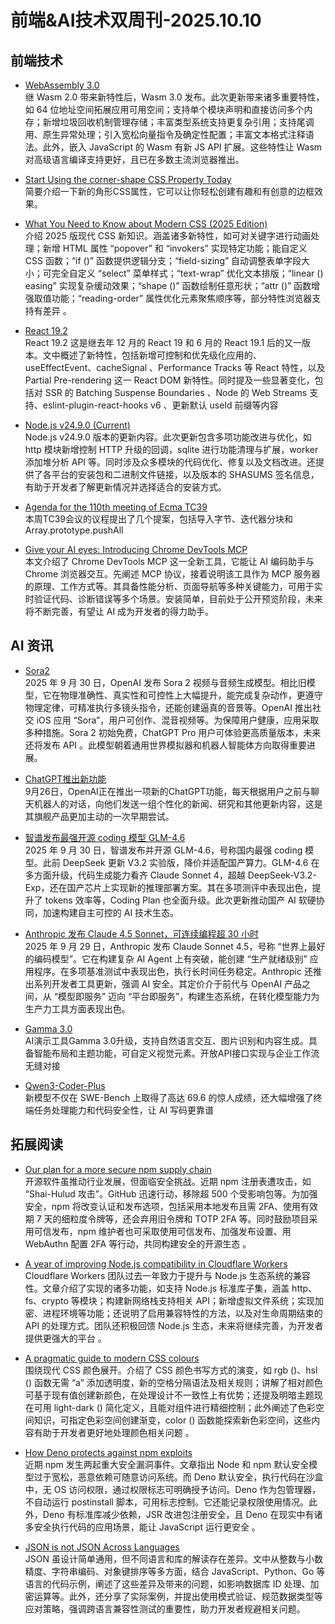 # 前端&AI技术双周刊-2025.10.10


## 前端技术
- [WebAssembly 3.0](https://webassembly.org/news/2025-09-17-wasm-3.0/)
  <br>继 Wasm 2.0 带来新特性后，Wasm 3.0 发布。此次更新带来诸多重要特性，如 64 位地址空间拓展应用可用空间；支持单个模块声明和直接访问多个内存；新增垃圾回收机制管理存储；丰富类型系统支持更复杂引用；支持尾调用、原生异常处理；引入宽松向量指令及确定性配置；丰富文本格式注释语法。此外，嵌入 JavaScript 的 Wasm 有新 JS API 扩展。这些特性让 Wasm 对高级语言编译支持更好，且已在多数主流浏览器推出。

- [Start Using the corner-shape CSS Property Today](https://www.youtube.com/watch?v=oKcrTBjmOio)
  <br>简要介绍一下新的角形CSS属性，它可以让你轻松创建有趣和有创意的边框效果。

- [What You Need to Know about Modern CSS (2025 Edition)](https://frontendmasters.com/blog/what-you-need-to-know-about-modern-css-2025-edition/?utm_source=CSS-Weekly&utm_campaign=Issue-622&utm_medium=web)
  <br>介绍 2025 版现代 CSS 新知识。涵盖诸多新特性，如可对关键字进行动画处理；新增 HTML 属性 “popover” 和 “invokers” 实现特定功能；能自定义 CSS 函数；“if ()” 函数提供逻辑分支；“field-sizing” 自动调整表单字段大小；可完全自定义 “select” 菜单样式；“text-wrap” 优化文本排版；“linear () easing” 实现复杂缓动效果；“shape ()” 函数绘制任意形状；“attr ()” 函数增强取值功能；“reading-order” 属性优化元素聚焦顺序等，部分特性浏览器支持有差异 。

- [React 19.2 ](https://react.dev/blog/2025/10/01/react-19-2)
  <br>React 19.2 这是继去年 12 月的 React 19 和 6 月的 React 19.1 后的又一版本。文中概述了新特性，包括新增可控制和优先级化应用的<Activity />、 useEffectEvent、cacheSignal 、Performance Tracks 等 React 特性，以及 Partial Pre-rendering 这一 React DOM 新特性。同时提及一些显著变化，包括对 SSR 的 Batching Suspense Boundaries 、Node 的 Web Streams 支持、eslint-plugin-react-hooks v6 、更新默认 useId 前缀等内容

- [Node.js v24.9.0 (Current)](https://nodejs.org/en/blog/release/v24.9.0)
  <br>Node.js v24.9.0 版本的更新内容。此次更新包含多项功能改进与优化，如 http 模块新增控制 HTTP 升级的回调，sqlite 进行功能清理与扩展，worker 添加堆分析 API 等。同时涉及众多模块的代码优化、修复以及文档改进。还提供了各平台的安装包和二进制文件链接，以及版本的 SHASUMS 签名信息，有助于开发者了解更新情况并选择适合的安装方式。

- [Agenda for the 110th meeting of Ecma TC39](https://github.com/tc39/agendas/blob/main/2025/09.md)
  <br>本周TC39会议的议程提出了几个提案，包括导入字节、迭代器分块和Array.prototype.pushAll

- [Give your AI eyes: Introducing Chrome DevTools MCP](https://addyosmani.com/blog/devtools-mcp/)
  <br>本文介绍了 Chrome DevTools MCP 这一全新工具，它能让 AI 编码助手与 Chrome 浏览器交互。先阐述 MCP 协议，接着说明该工具作为 MCP 服务器的原理、工作方式等。其具备性能分析、页面导航等多种关键能力，可用于实时验证代码、诊断错误等多个场景。安装简单，目前处于公开预览阶段，未来将不断完善，有望让 AI 成为开发者的得力助手。

## AI 资讯
- [Sora2](https://openai.com/index/sora-2/)
  <br>2025 年 9 月 30 日，OpenAI 发布 Sora 2 视频与音频生成模型。相比旧模型，它在物理准确性、真实性和可控性上大幅提升，能完成复杂动作，更遵守物理定律，可精准执行多镜头指令，还能创建逼真的音景等。OpenAI 推出社交 iOS 应用 “Sora”，用户可创作、混音视频等。为保障用户健康，应用采取多种措施。Sora 2 初始免费，ChatGPT Pro 用户可体验更高质量版本，未来还将发布 API 。此模型朝着通用世界模拟器和机器人智能体方向取得重要进展。

- [ChatGPT推出新功能](https://openai.com/)
  <br>9月26日，OpenAI正在推出一项新的ChatGPT功能，每天根据用户之前与聊天机器人的对话，向他们发送一组个性化的新闻、研究和其他更新内容，这是其旗舰产品更加主动的一次早期尝试。

- [智谱发布最强开源 coding 模型 GLM-4.6](https://zhuanlan.zhihu.com/p/1958649879220950035)
  <br>2025 年 9 月 30 日，智谱发布并开源 GLM-4.6，号称国内最强 coding 模型。此前 DeepSeek 更新 V3.2 实验版，降价并适配国产算力。GLM-4.6 在多方面升级，代码生成能力看齐 Claude Sonnet 4，超越 DeepSeek-V3.2-Exp，还在国产芯片上实现新的推理部署方案。其在多项测评中表现出色，提升了 tokens 效率等，Coding Plan 也全面升级。此次更新推动国产 AI 软硬协同，加速构建自主可控的 AI 技术生态。

- [Anthropic 发布 Claude 4.5 Sonnet，可连续编程超 30 小时](https://zhuanlan.zhihu.com/p/1956394598797641178)
  <br>2025 年 9 月 29 日，Anthropic 发布 Claude Sonnet 4.5，号称 “世界上最好的编码模型”。它在构建复杂 AI Agent 上有突破，能创建 “生产就绪级别” 应用程序。在多项基准测试中表现出色，执行长时间任务稳定。Anthropic 还推出系列开发者工具更新，强调 AI 安全。其定价介于前代与 OpenAI 产品之间，从 “模型即服务” 迈向 “平台即服务”，构建生态系统，在转化模型能力为生产力工具方面表现出色。

- [Gamma 3.0 ](https://gamma.app/zh-cn)
  <br>AI演示工具Gamma 3.0升级，支持自然语言交互、图片识别和内容生成。具备智能布局和主题功能，可自定义视觉元素。开放API接口实现与企业工作流无缝对接

- [Qwen3-Coder-Plus](https://x.com/Alibaba_Qwen/status/1970582211993927774)
  <br>新模型不仅在 SWE-Bench 上取得了高达 69.6 的惊人成绩，还大幅增强了终端任务处理能力和代码安全性，让 AI 写码更靠谱 

## 拓展阅读
- [Our plan for a more secure npm supply chain](https://github.blog/security/supply-chain-security/our-plan-for-a-more-secure-npm-supply-chain/)
  <br>开源软件虽推动行业发展，但面临安全挑战。近期 npm 注册表遭攻击，如 “Shai-Hulud 攻击”。GitHub 迅速行动，移除超 500 个受影响包等。为加强安全，npm 将改变认证和发布选项，包括采用本地发布且需 2FA、使用有效期 7 天的细粒度令牌等，还会弃用旧令牌和 TOTP 2FA 等。同时鼓励项目采用可信发布，npm 维护者也可采取使用可信发布、加强发布设置、用 WebAuthn 配置 2FA 等行动，共同构建安全的开源生态 。

- [A year of improving Node.js compatibility in Cloudflare Workers](https://blog.cloudflare.com/nodejs-workers-2025/)
  <br>Cloudflare Workers 团队过去一年致力于提升与 Node.js 生态系统的兼容性。文章介绍了实现的诸多功能，如支持 Node.js 标准库子集，涵盖 http、fs、crypto 等模块；构建新网络栈支持相关 API；新增虚拟文件系统；实现加密、进程环境等功能；还说明了启用兼容特性的方法，以及对生命周期结束的 API 的处理方式。团队还积极回馈 Node.js 生态，未来将继续完善，为开发者提供更强大的平台 。

- [A pragmatic guide to modern CSS colours](https://piccalil.li/blog/a-pragmatic-guide-to-modern-css-colours-part-one/?utm_source=CSS-Weekly&utm_campaign=Issue-623&utm_medium=web)
  <br>围绕现代 CSS 颜色展开。介绍了 CSS 颜色书写方式的演变，如 rgb ()、hsl () 函数无需 “a” 添加透明度，新的空格分隔语法及相关规则；讲解了相对颜色可基于现有值创建新颜色，在处理设计不一致性上有优势；还提及明暗主题现在可用 light-dark () 简化定义，且能对组件进行精细控制；此外阐述了色彩空间知识，可指定色彩空间创建渐变，color () 函数能探索新色彩空间，这些内容有助于开发者更好地处理颜色相关问题 。

- [How Deno protects against npm exploits](https://deno.com/blog/deno-protects-npm-exploits)
  <br>近期 npm 发生两起重大安全漏洞事件。文章指出 Node 和 npm 默认安全模型过于宽松，恶意依赖可随意访问系统。而 Deno 默认安全，执行代码在沙盒中，无 OS 访问权限，通过权限标志可明确授予访问。Deno 作为包管理器，不自动运行 postinstall 脚本，可用标志控制。它还能记录权限使用情况。此外，Deno 有标准库减少依赖，JSR 改进包注册安全，且 Deno 在现实中有诸多安全执行代码的应用场景，能让 JavaScript 运行更安全 。

- [JSON is not JSON Across Languages](https://blog.dochia.dev/blog/json-isnt-json/)
  <br> JSON 虽设计简单通用，但不同语言和库的解读存在差异。文中从整数与小数精度、字符串编码、对象键排序等多方面，结合 JavaScript、Python、Go 等语言的代码示例，阐述了这些差异及带来的问题，如影响数据库 ID 处理、加密运算等。此外，还分享了实际案例，并提出使用模式验证、规范数据类型等应对策略，强调跨语言兼容性测试的重要性，助力开发者规避相关问题。

